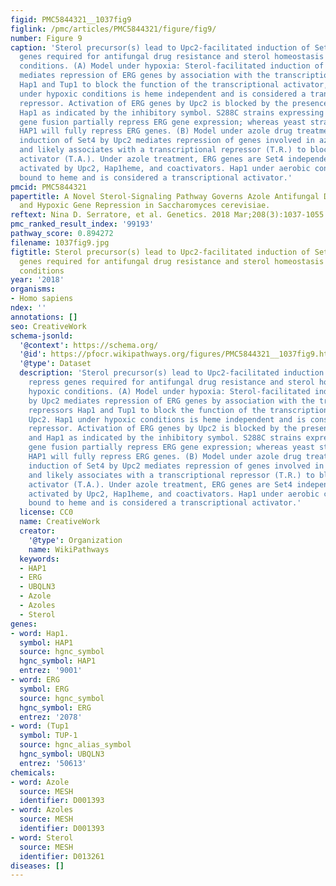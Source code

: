 ```yaml
---
figid: PMC5844321__1037fig9
figlink: /pmc/articles/PMC5844321/figure/fig9/
number: Figure 9
caption: 'Sterol precursor(s) lead to Upc2-facilitated induction of Set4 to repress
  genes required for antifungal drug resistance and sterol homeostasis under hypoxic
  conditions. (A) Model under hypoxia: Sterol-facilitated induction of Set4 by Upc2
  mediates repression of ERG genes by association with the transcriptional repressors
  Hap1 and Tup1 to block the function of the transcriptional activator, Upc2. Hap1
  under hypoxic conditions is heme independent and is considered a transcriptional
  repressor. Activation of ERG genes by Upc2 is blocked by the presence of Set4 and
  Hap1 as indicated by the inhibitory symbol. S288C strains expressing the hap1–Ty1
  gene fusion partially repress ERG gene expression; whereas yeast strains expressing
  HAP1 will fully repress ERG genes. (B) Model under azole drug treatment: Sterol-facilitated
  induction of Set4 by Upc2 mediates repression of genes involved in azole resistance
  and likely associates with a transcriptional repressor (T.R.) to block a transcriptional
  activator (T.A.). Under azole treatment, ERG genes are Set4 independent but are
  activated by Upc2, Hap1heme, and coactivators. Hap1 under aerobic conditions is
  bound to heme and is considered a transcriptional activator.'
pmcid: PMC5844321
papertitle: A Novel Sterol-Signaling Pathway Governs Azole Antifungal Drug Resistance
  and Hypoxic Gene Repression in Saccharomyces cerevisiae.
reftext: Nina D. Serratore, et al. Genetics. 2018 Mar;208(3):1037-1055.
pmc_ranked_result_index: '99193'
pathway_score: 0.894272
filename: 1037fig9.jpg
figtitle: Sterol precursor(s) lead to Upc2-facilitated induction of Set4 to repress
  genes required for antifungal drug resistance and sterol homeostasis under hypoxic
  conditions
year: '2018'
organisms:
- Homo sapiens
ndex: ''
annotations: []
seo: CreativeWork
schema-jsonld:
  '@context': https://schema.org/
  '@id': https://pfocr.wikipathways.org/figures/PMC5844321__1037fig9.html
  '@type': Dataset
  description: 'Sterol precursor(s) lead to Upc2-facilitated induction of Set4 to
    repress genes required for antifungal drug resistance and sterol homeostasis under
    hypoxic conditions. (A) Model under hypoxia: Sterol-facilitated induction of Set4
    by Upc2 mediates repression of ERG genes by association with the transcriptional
    repressors Hap1 and Tup1 to block the function of the transcriptional activator,
    Upc2. Hap1 under hypoxic conditions is heme independent and is considered a transcriptional
    repressor. Activation of ERG genes by Upc2 is blocked by the presence of Set4
    and Hap1 as indicated by the inhibitory symbol. S288C strains expressing the hap1–Ty1
    gene fusion partially repress ERG gene expression; whereas yeast strains expressing
    HAP1 will fully repress ERG genes. (B) Model under azole drug treatment: Sterol-facilitated
    induction of Set4 by Upc2 mediates repression of genes involved in azole resistance
    and likely associates with a transcriptional repressor (T.R.) to block a transcriptional
    activator (T.A.). Under azole treatment, ERG genes are Set4 independent but are
    activated by Upc2, Hap1heme, and coactivators. Hap1 under aerobic conditions is
    bound to heme and is considered a transcriptional activator.'
  license: CC0
  name: CreativeWork
  creator:
    '@type': Organization
    name: WikiPathways
  keywords:
  - HAP1
  - ERG
  - UBQLN3
  - Azole
  - Azoles
  - Sterol
genes:
- word: Hap1.
  symbol: HAP1
  source: hgnc_symbol
  hgnc_symbol: HAP1
  entrez: '9001'
- word: ERG
  symbol: ERG
  source: hgnc_symbol
  hgnc_symbol: ERG
  entrez: '2078'
- word: (Tup1
  symbol: TUP-1
  source: hgnc_alias_symbol
  hgnc_symbol: UBQLN3
  entrez: '50613'
chemicals:
- word: Azole
  source: MESH
  identifier: D001393
- word: Azoles
  source: MESH
  identifier: D001393
- word: Sterol
  source: MESH
  identifier: D013261
diseases: []
---
```

